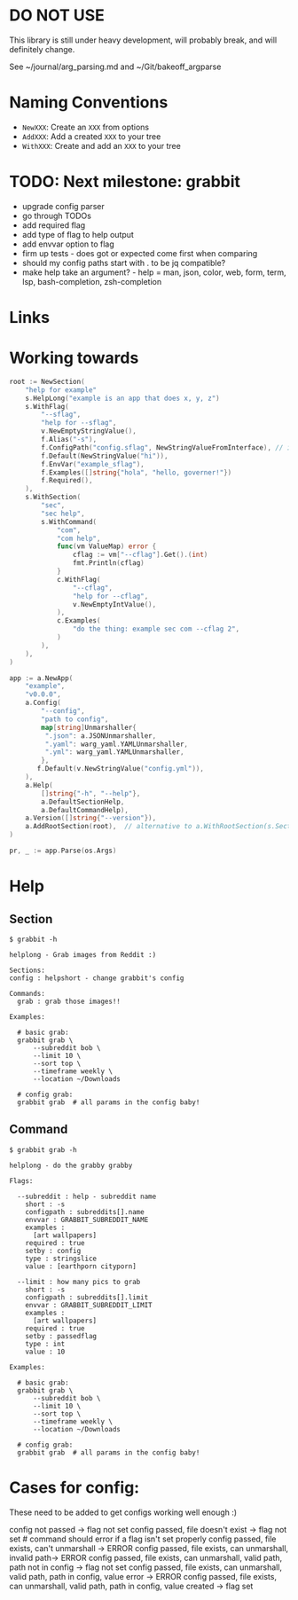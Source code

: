 # DO NOT USE

This library is still under heavy development, will probably break, and will definitely change.

See ~/journal/arg_parsing.md and ~/Git/bakeoff_argparse

# Naming Conventions

- `NewXXX`: Create an `XXX` from options
- `AddXXX`: Add a created `XXX` to your tree
- `WithXXX`: Create and add an `XXX` to your tree

# TODO: Next milestone: grabbit

- upgrade config parser
- go through TODOs
- add required flag
- add type of flag to help output
- add envvar option to flag
- firm up tests - does got or expected come first when comparing
- should my config paths start with . to be jq compatible?
- make help take an argument? - help = man, json, color, web, form, term, lsp, bash-completion, zsh-completion

# Links

# Working towards

```go
root := NewSection(
    "help for example"
    s.HelpLong("example is an app that does x, y, z")
    s.WithFlag(
        "--sflag",
        "help for --sflag",
        v.NewEmptyStringValue(),
        f.Alias("-s"),
        f.ConfigPath("config.sflag", NewStringValueFromInterface), // interface[] -> (Value, error)
        f.Default(NewStringValue("hi")),
        f.EnvVar("example_sflag"),
        f.Examples([]string{"hola", "hello, governer!"})
        f.Required(),
    ),
    s.WithSection(
        "sec",
        "sec help",
        s.WithCommand(
            "com",
            "com help",
            func(vm ValueMap) error {
                cflag := vm["--cflag"].Get().(int)
                fmt.Println(cflag)
            }
            c.WithFlag(
                "--cflag",
                "help for --cflag",
                v.NewEmptyIntValue(),
            ),
            c.Examples(
                "do the thing: example sec com --cflag 2",
            )
        ),
    ),
)

app := a.NewApp(
    "example",
    "v0.0.0",
    a.Config(
        "--config",
        "path to config",
        map[string]Unmarshaller{
         ".json": a.JSONUnmarshaller,
         ".yaml": warg_yaml.YAMLUnmarshaller,
         ".yml": warg_yaml.YAMLUnmarshaller,
        },
       f.Default(v.NewStringValue("config.yml")),
    ),
    a.Help(
        []string{"-h", "--help"},
        a.DefaultSectionHelp,
        a.DefaultCommandHelp),
    a.Version([]string{"--version"}),
    a.AddRootSection(root),  // alternative to a.WithRootSection(s.SectionOpt...)
)

pr, _ := app.Parse(os.Args)
```
# Help

## Section

```
$ grabbit -h

helplong - Grab images from Reddit :)

Sections:
config : helpshort - change grabbit's config

Commands:
  grab : grab those images!!

Examples:

  # basic grab:
  grabbit grab \
      --subreddit bob \
      --limit 10 \
      --sort top \
      --timeframe weekly \
      --location ~/Downloads

  # config grab:
  grabbit grab  # all params in the config baby!
```

## Command

```
$ grabbit grab -h

helplong - do the grabby grabby

Flags:

  --subreddit : help - subreddit name
    short : -s
    configpath : subreddits[].name
    envvar : GRABBIT_SUBREDDIT_NAME
    examples :
      [art wallpapers]
    required : true
    setby : config
    type : stringslice
    value : [earthporn cityporn]

  --limit : how many pics to grab
    short : -s
    configpath : subreddits[].limit
    envvar : GRABBIT_SUBREDDIT_LIMIT
    examples :
      [art wallpapers]
    required : true
    setby : passedflag
    type : int
    value : 10

Examples:

  # basic grab:
  grabbit grab \
      --subreddit bob \
      --limit 10 \
      --sort top \
      --timeframe weekly \
      --location ~/Downloads

  # config grab:
  grabbit grab  # all params in the config baby!
```

# Cases for config:

These need to be added to get configs working well enough :)

config not passed -> flag not set
config passed, file doesn't exist -> flag not set  # command should error if a flag isn't set properly
config passed, file exists, can't unmarshall -> ERROR
config passed, file exists, can unmarshall, invalid path-> ERROR
config passed, file exists, can unmarshall, valid path, path not in config -> flag not set
config passed, file exists, can unmarshall, valid path, path in config, value error -> ERROR
config passed, file exists, can unmarshall, valid path, path in config, value created -> flag set
